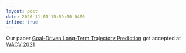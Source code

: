 ```yaml
---
layout: post
date: 2020-11-01 15:59:00-0400
inline: true
---
```


Our paper [Goal-Driven Long-Term Trajectory Prediction](https://openaccess.thecvf.com/content/WACV2021/papers/Tran_Goal-Driven_Long-Term_Trajectory_Prediction_WACV_2021_paper.pdf) got accepted at [WACV 2021](http://wacv2021.thecvf.com/home) 